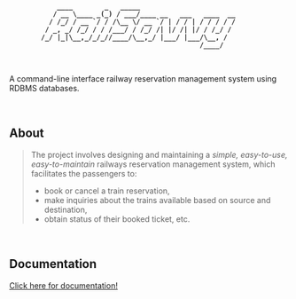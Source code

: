 <b>

```

            ____        _   _____                        
           / __ \____ _(_) / ___/____ __   ___   ____  __
          / /_/ / __ `/ / /\__ \/ __ `/ | / / | / / / / /
         / _, _/ /_/ / / /___/ / /_/ /| |/ /| |/ / /_/ / 
        /_/ |_|\__,_/_/_//____/\__,_/ |___/ |___/\__, /  
                                                /____/   

```
</b>
<br>

A command-line interface railway reservation management system using RDBMS databases. 

<br>

## About
> The project involves designing and maintaining a *simple, easy-to-use, easy-to-maintain* railways reservation management system, which facilitates the passengers to: 
> - book or cancel a train reservation,
> - make inquiries about the trains available based on source and destination, 
> - obtain status of their booked ticket, etc.

<br>

## Documentation
[Click here for documentation!](./documentation.md)
